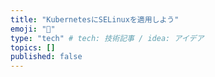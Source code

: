 ```yaml
---
title: "KubernetesにSELinuxを適用しよう"
emoji: "💨"
type: "tech" # tech: 技術記事 / idea: アイデア
topics: []
published: false
---
```

